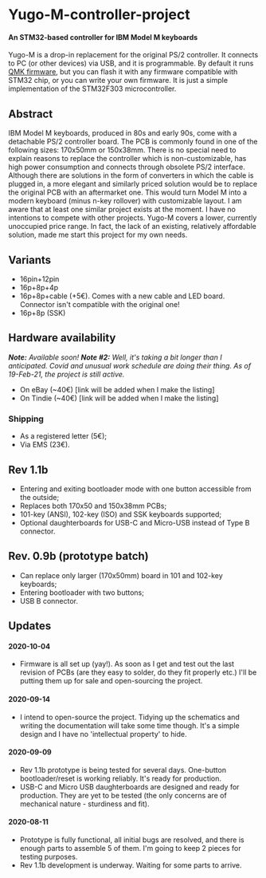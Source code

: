 # Yugo-M-controller-project
#### An STM32-based controller for IBM Model M keyboards

Yugo-M is a drop-in replacement for the original PS/2 controller. It connects to PC (or other devices) via USB, and it is programmable. By default it runs [QMK firmware](https://qmk.fm/), but you can flash it with any firmware compatible with STM32 chip, or you can write your own firmware. It is just a simple implementation of the STM32F303 microcontroller. 

## Abstract
IBM Model M keyboards, produced in 80s and early 90s, come with a detachable PS/2 controller board. The PCB is commonly found in one of the following sizes: 170x50mm or 150x38mm. There is no special need to explain reasons to replace the controller which is non-customizable, has high power consumption and connects through obsolete PS/2 interface. Although there are solutions in the form of converters in which the cable is plugged in, a more elegant and similarly priced solution would be to replace the original PCB with an aftermarket one. This would turn Model M into a modern keyboard (minus n-key rollover) with customizable layout. 
I am aware that at least one similar project exists at the moment. I have no intentions to compete with other projects. Yugo-M covers a lower, currently unoccupied price range. In fact, the lack of an existing, relatively affordable solution, made me start this project for my own needs. 

## Variants
* 16pin+12pin
* 16p+8p+4p
* 16p+8p+cable (+5€). Comes with a new cable and LED board. Connector isn't compatible with the original one!
* 16p+8p (SSK)

## Hardware availability
***Note:** Available soon!*
***Note #2:** Well, it's taking a bit longer than I anticipated. Covid and unusual work schedule are doing their thing. As of 19-Feb-21, the project is still active.*
* On eBay (~40€) [link will be added when I make the listing]
* On Tindie (~40€) [link will be added when I make the listing]
### Shipping
* As a registered letter (5€); 
* Via EMS (23€). 

## Rev 1.1b
* Entering and exiting bootloader mode with one button accessible from the outside;
* Replaces both 170x50 and 150x38mm PCBs;
* 101-key (ANSI), 102-key (ISO) and SSK keyboards supported;
* Optional daughterboards for USB-C and Micro-USB instead of Type B connector. 
## Rev. 0.9b (prototype batch)
* Can replace only larger (170x50mm) board in 101 and 102-key keyboards; 
* Entering bootloader with two buttons; 
* USB B connector. 

## Updates
#### 2020-10-04
* Firmware is all set up (yay!). As soon as I get and test out the last revision of PCBs (are they easy to solder, do they fit properly etc.) I'll be putting them up for sale and open-sourcing the project. 
#### 2020-09-14
* I intend to open-source the project. Tidying up the schematics and writing the documentation will take some time though. It's a simple design and I have no 'intellectual property' to hide. 
#### 2020-09-09
* Rev 1.1b prototype is being tested for several days. One-button bootloader/reset is working reliably. It's ready for production. 
* USB-C and Micro USB daughterboards are designed and ready for production. They are yet to be tested (the only concerns are of mechanical nature - sturdiness and fit). 
#### 2020-08-11
* Prototype is fully functional, all initial bugs are resolved, and there is enough parts to assemble 5 of them. I'm going to keep 2 pieces for testing purposes. 
* Rev 1.1b development is underway. Waiting for some parts to arrive. 

